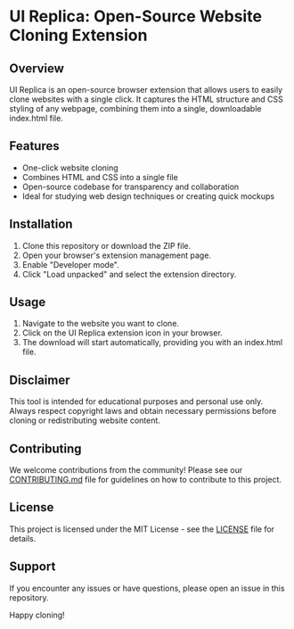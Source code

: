 # UI Replica: Open-Source Website Cloning Extension

## Overview

UI Replica is an open-source browser extension that allows users to easily clone websites with a single click. It captures the HTML structure and CSS styling of any webpage, combining them into a single, downloadable index.html file.

## Features

- One-click website cloning
- Combines HTML and CSS into a single file
- Open-source codebase for transparency and collaboration
- Ideal for studying web design techniques or creating quick mockups

## Installation

1. Clone this repository or download the ZIP file.
2. Open your browser's extension management page.
3. Enable "Developer mode".
4. Click "Load unpacked" and select the extension directory.

## Usage

1. Navigate to the website you want to clone.
2. Click on the UI Replica extension icon in your browser.
3. The download will start automatically, providing you with an index.html file.

## Disclaimer

This tool is intended for educational purposes and personal use only. Always respect copyright laws and obtain necessary permissions before cloning or redistributing website content.

## Contributing

We welcome contributions from the community! Please see our [CONTRIBUTING.md](CONTRIBUTING.md) file for guidelines on how to contribute to this project.

## License

This project is licensed under the MIT License - see the [LICENSE](LICENSE) file for details.

## Support

If you encounter any issues or have questions, please open an issue in this repository.

Happy cloning!
